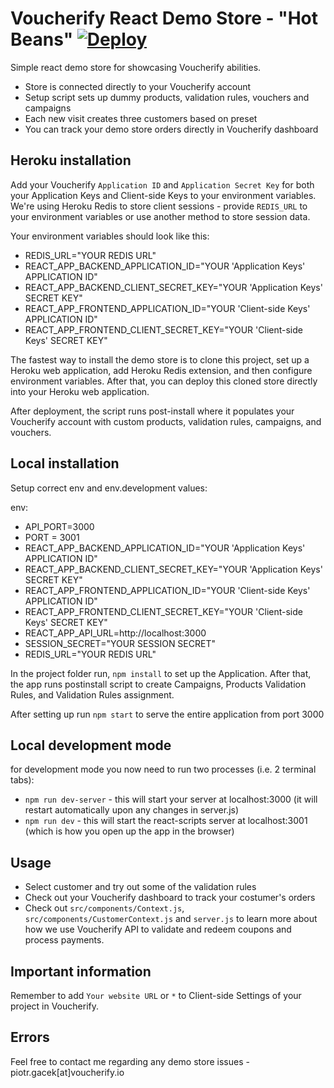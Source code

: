 # Voucherify React Demo Store - "Hot Beans" [![Deploy](https://www.herokucdn.com/deploy/button.svg)](https://heroku.com/deploy)

Simple react demo store for showcasing Voucherify abilities. 

* Store is connected directly to your Voucherify account
* Setup script sets up dummy products, validation rules, vouchers and campaigns
* Each new visit creates three customers based on preset
* You can track your demo store orders directly in Voucherify dashboard

## Heroku installation

Add your Voucherify `Application ID` and `Application Secret Key` for both your Application Keys and Client-side Keys to your environment variables. We're using Heroku Redis to store client sessions - provide 
`REDIS_URL` to your environment variables or use another method to store session data.

Your environment variables should look like this:

* REDIS_URL="YOUR REDIS URL"
* REACT_APP_BACKEND_APPLICATION_ID="YOUR 'Application Keys' APPLICATION ID"
* REACT_APP_BACKEND_CLIENT_SECRET_KEY="YOUR 'Application Keys' SECRET KEY"
* REACT_APP_FRONTEND_APPLICATION_ID="YOUR 'Client-side Keys' APPLICATION ID"
* REACT_APP_FRONTEND_CLIENT_SECRET_KEY="YOUR 'Client-side Keys' SECRET KEY"


The fastest way to install the demo store is to clone this project, set up a Heroku web application, add Heroku Redis extension, and then configure environment variables. After that, you can deploy this cloned store directly into your Heroku web application.

After deployment, the script runs post-install where it populates your Voucherify account with custom products, validation rules, campaigns, and vouchers.

## Local installation

Setup correct env and env.development values:

env:

* API_PORT=3000
* PORT = 3001
* REACT_APP_BACKEND_APPLICATION_ID="YOUR 'Application Keys' APPLICATION ID"
* REACT_APP_BACKEND_CLIENT_SECRET_KEY="YOUR 'Application Keys' SECRET KEY"
* REACT_APP_FRONTEND_APPLICATION_ID="YOUR 'Client-side Keys' APPLICATION ID"
* REACT_APP_FRONTEND_CLIENT_SECRET_KEY="YOUR 'Client-side Keys' SECRET KEY"
* REACT_APP_API_URL=http://localhost:3000
* SESSION_SECRET="YOUR SESSION SECRET"
* REDIS_URL="YOUR REDIS URL"

In the project folder run, `npm install` to set up the Application. After that, the app runs postinstall script to create Campaigns, Products Validation Rules, and Validation Rules assignment.

After setting up run `npm start` to serve the entire application from port 3000

## Local development mode

for development mode you now need to run two processes (i.e. 2 terminal tabs):

* `npm run dev-server` - this will start your server at localhost:3000 (it will restart automatically upon any changes in server.js)
* `npm run dev` - this will start the react-scripts server at localhost:3001 (which is how you open up the app in the browser)

## Usage

* Select customer and try out some of the validation rules
* Check out your Voucherify dashboard to track your costumer's orders
* Check out `src/components/Context.js`, `src/components/CustomerContext.js` and `server.js` to learn more about how we use Voucherify API to validate and redeem coupons and process payments.

## Important information

Remember to add `Your website URL` or `*` to Client-side Settings of your project in Voucherify.

## Errors

Feel free to contact me regarding any demo store issues - piotr.gacek[at]voucherify.io